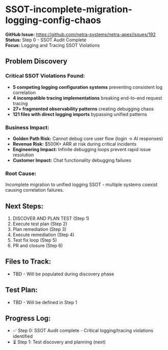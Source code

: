 # SSOT-incomplete-migration-logging-config-chaos

**GitHub Issue:** https://github.com/netra-systems/netra-apex/issues/192  
**Status:** Step 0 - SSOT Audit Complete  
**Focus:** Logging and Tracing SSOT Violations  

## Problem Discovery

### Critical SSOT Violations Found:
- **5 competing logging configuration systems** preventing consistent log correlation
- **4 incompatible tracing implementations** breaking end-to-end request tracing  
- **27+ fragmented observability patterns** creating debugging chaos
- **121 files with direct logging imports** bypassing unified patterns

### Business Impact:
- **Golden Path Risk:** Cannot debug core user flow (login → AI responses)
- **Revenue Risk:** $500K+ ARR at risk during critical incidents
- **Engineering Impact:** Infinite debugging loops prevent rapid issue resolution
- **Customer Impact:** Chat functionality debugging failures

### Root Cause:
Incomplete migration to unified logging SSOT - multiple systems coexist causing correlation failures.

## Next Steps:
1. DISCOVER AND PLAN TEST (Step 1)
2. Execute test plan (Step 2) 
3. Plan remediation (Step 3)
4. Execute remediation (Step 4)
5. Test fix loop (Step 5)
6. PR and closure (Step 6)

## Files to Track:
- TBD - Will be populated during discovery phase

## Test Plan:
- TBD - Will be defined in Step 1

## Progress Log:
- ✅ Step 0: SSOT Audit complete - Critical logging/tracing violations identified
- ⏳ Step 1: Test discovery and planning (next)